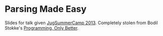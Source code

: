 Parsing Made Easy
=================

Slides for talk given [JugSummerCamp 2013](http://www.jugsummercamp.com/edition/4). 
Completely stolen  from Bodil Stokke's [Programming, Only Better](http://github.com/bodil/only-better).
